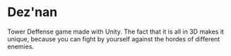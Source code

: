 # Dez'nan
Tower Deffense game made with Unity. The fact that it is all in 3D makes it unique, because you can fight by yourself against the hordes of different enemies. 
